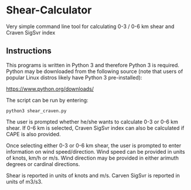 # Shear-Calculator
Very simple command line tool for calculating 0-3 / 0-6 km shear and Craven SigSvr index

## Instructions

This programs is written in Python 3 and therefore Python 3 is required. Python may be downloaded from the following source (note that users of popular Linux distros likely have Python 3 pre-installed):

https://www.python.org/downloads/

The script can be run by entering:

`python3 shear_craven.py`

The user is prompted whether he/she wants to calculate 0-3 or 0-6 km shear. If 0-6 km is selected, Craven SigSvr index can also be calculated if CAPE is also provided.

Once selecting either 0-3 or 0-6 km shear, the user is prompted to enter information on wind speed/direction. Wind speed can be provided in units of knots, km/h or m/s. Wind direction may be provided in either arimuth degrees or cardinal directions.

Shear is reported in units of knots and m/s. Carven SigSvr is reported in units of m3/s3.